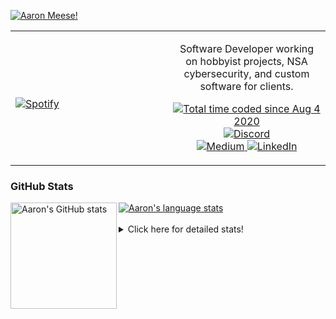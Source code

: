 [![Aaron Meese!](https://user-images.githubusercontent.com/17814535/88975338-a2aabf00-d27f-11ea-963f-8a19608716b4.png)](https://github.com/ajmeese7/readme-ascii "README ASCII")

<!-- Modified from project here: https://github.com/novatorem/novatorem -->
<table width="100%"> 
  <tr>
  <td width="50%">
      
&nbsp; <br> [![Spotify](https://ajmeese7.vercel.app/api/spotify)](https://open.spotify.com/user/ajmeese)

  </td>
  <td width="50%">
    <p align="center">
    Software Developer working on hobbyist projects, NSA cybersecurity, and custom software for clients.
    </p>
    <p align="center">
      <a href="https://wakatime.com/@f726891d-3b02-46cd-9b60-e8c59f9e2b14">
        <img src="https://wakatime.com/badge/user/f726891d-3b02-46cd-9b60-e8c59f9e2b14.svg" alt="Total time coded since Aug 4 2020" title="WakaTime" />
      </a>
      <a href="http://link.aaronmeese.com/discord">
        <img src="https://img.shields.io/badge/discord-ajmeese7%234835-369?style=flat-square&logo=discord&logoColor=white&color=purple" alt="Discord" title="Discord">
      </a>
      <br />
      <a href="https://link.aaronmeese.com/medium">
        <img src="https://img.shields.io/badge/medium-ajmeese7-1DB954?style=flat-square&logo=medium&logoColor=white" alt="Medium" title="Medium">
      </a>
      <a href="https://link.aaronmeese.com/linkedin">
        <img src="https://img.shields.io/badge/linkedIn-aaronmeese-1DB954?style=flat-square&logo=linkedin&logoColor=white&color=blue" alt="LinkedIn" title="LinkedIn">
      </a>
    </p>
  </td>

</table>

[//]: <> (The `&nbsp;` is to have Aphelion take up more space)

### GitHub Stats ###

<a href="https://profile-summary-for-github.com/user/ajmeese7">
  <img align="left" height="170px" src="https://github-readme-stats.vercel.app/api?username=ajmeese7&show_icons=true&line_height=27&count_private=true" alt="Aaron's GitHub stats"/>
  <img src="https://github-readme-stats.vercel.app/api/top-langs/?username=ajmeese7&hide_langs_below=5&layout=compact" alt="Aaron's language stats"/>
</a>

<br />
<br />
<details>
<summary>Click here for detailed stats!</summary>

### :zap: Recent Activity
<!--START_SECTION:activity-->
1. ❗️ Closed issue [#8](https://github.com/meese-enterprises/uptime-monitor/issues/8) in [meese-enterprises/uptime-monitor](https://github.com/meese-enterprises/uptime-monitor)
2. 🗣 Commented on [#8](https://github.com/meese-enterprises/uptime-monitor/issues/8) in [meese-enterprises/uptime-monitor](https://github.com/meese-enterprises/uptime-monitor)
3. ❗️ Opened issue [#8](https://github.com/meese-enterprises/uptime-monitor/issues/8) in [meese-enterprises/uptime-monitor](https://github.com/meese-enterprises/uptime-monitor)
4. 💪 Opened PR [#41](https://github.com/os-js/osjs-filemanager-application/pull/41) in [os-js/osjs-filemanager-application](https://github.com/os-js/osjs-filemanager-application)
5. 🗣 Commented on [#15](https://github.com/os-js/osjs-cli/issues/15) in [os-js/osjs-cli](https://github.com/os-js/osjs-cli)
<!--END_SECTION:activity-->

### 🧐 Waka Stats
<!--START_SECTION:waka-->
![Code Time](http://img.shields.io/badge/Code%20Time-1%2C188%20hrs%209%20mins-blue)

**🐱 My GitHub Data** 

> 🏆 1,019 Contributions in the Year 2022
 > 
> 📦 197.3 kB Used in GitHub's Storage 
 > 
> 💼 Opted to Hire
 > 
> 📜 76 Public Repositories 
 > 
> 🔑 30 Private Repositories  
 > 
**I'm an Early 🐤** 

```text
🌞 Morning    172 commits    █████░░░░░░░░░░░░░░░░░░░░   20.7% 
🌆 Daytime    318 commits    █████████░░░░░░░░░░░░░░░░   38.27% 
🌃 Evening    330 commits    ██████████░░░░░░░░░░░░░░░   39.71% 
🌙 Night      11 commits     ░░░░░░░░░░░░░░░░░░░░░░░░░   1.32%

```
📅 **I'm Most Productive on Sunday** 

```text
Monday       126 commits    ███░░░░░░░░░░░░░░░░░░░░░░   15.16% 
Tuesday      125 commits    ███░░░░░░░░░░░░░░░░░░░░░░   15.04% 
Wednesday    90 commits     ██░░░░░░░░░░░░░░░░░░░░░░░   10.83% 
Thursday     117 commits    ███░░░░░░░░░░░░░░░░░░░░░░   14.08% 
Friday       87 commits     ██░░░░░░░░░░░░░░░░░░░░░░░   10.47% 
Saturday     126 commits    ███░░░░░░░░░░░░░░░░░░░░░░   15.16% 
Sunday       160 commits    ████░░░░░░░░░░░░░░░░░░░░░   19.25%

```


📊 **This Week I Spent My Time On** 

```text
⌚︎ Time Zone: America/New_York

💬 Programming Languages: 
JavaScript               13 hrs 49 mins      █████████████████████░░░░   84.09% 
Markdown                 1 hr 22 mins        ██░░░░░░░░░░░░░░░░░░░░░░░   8.4% 
JSON                     33 mins             ░░░░░░░░░░░░░░░░░░░░░░░░░   3.41% 
Bash                     22 mins             ░░░░░░░░░░░░░░░░░░░░░░░░░   2.32% 
Other                    9 mins              ░░░░░░░░░░░░░░░░░░░░░░░░░   1.0%

🐱‍💻 Projects: 
aaronmeese.com           14 hrs 6 mins       █████████████████████░░░░   83.72% 
vault                    1 hr 32 mins        ██░░░░░░░░░░░░░░░░░░░░░░░   9.13% 
osjs-gui                 25 mins             ░░░░░░░░░░░░░░░░░░░░░░░░░   2.49% 
modernreforms.org        23 mins             ░░░░░░░░░░░░░░░░░░░░░░░░░   2.31% 
osjs-filemanager-applicat20 mins             ░░░░░░░░░░░░░░░░░░░░░░░░░   2.06%

```

**I Mostly Code in JavaScript** 

```text
JavaScript               32 repos            ████████████░░░░░░░░░░░░░   49.23% 
HTML                     9 repos             ███░░░░░░░░░░░░░░░░░░░░░░   13.85% 
Python                   5 repos             ██░░░░░░░░░░░░░░░░░░░░░░░   7.69% 
Java                     4 repos             █░░░░░░░░░░░░░░░░░░░░░░░░   6.15% 
CSS                      3 repos             █░░░░░░░░░░░░░░░░░░░░░░░░   4.62%

```



 Last Updated on 10/08/2022 00:06:52 UTC
<!--END_SECTION:waka-->
</details>
